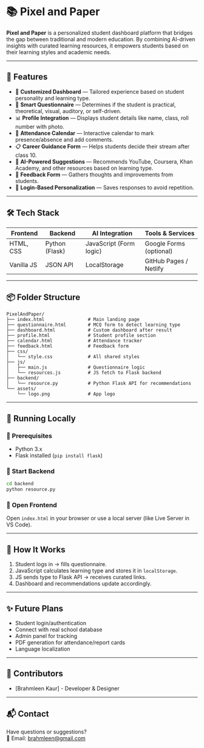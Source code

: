 # 📚 Pixel and Paper

**Pixel and Paper** is a personalized student dashboard platform that bridges the gap between traditional and modern education. By combining AI-driven insights with curated learning resources, it empowers students based on their learning styles and academic needs.

---

## 🚀 Features

- 🎯 **Customized Dashboard** — Tailored experience based on student personality and learning type.
- 📄 **Smart Questionnaire** — Determines if the student is practical, theoretical, visual, auditory, or self-driven.
- 📊 **Profile Integration** — Displays student details like name, class, roll number with photo.
- 📅 **Attendance Calendar** — Interactive calendar to mark presence/absence and add comments.
- 📋 **Career Guidance Form** — Helps students decide their stream after class 10.
- 🧠 **AI-Powered Suggestions** — Recommends YouTube, Coursera, Khan Academy, and other resources based on learning type.
- 🧾 **Feedback Form** — Gathers thoughts and improvements from students.
- 🔐 **Login-Based Personalization** — Saves responses to avoid repetition.

---

## 🛠 Tech Stack

| Frontend     | Backend      | AI Integration  | Tools & Services      |
|--------------|--------------|-----------------|------------------------|
| HTML, CSS    | Python (Flask) | JavaScript (Form logic) | Google Forms (optional) |
| Vanilla JS   | JSON API      | LocalStorage     | GitHub Pages / Netlify |

---

## 📦 Folder Structure

```
PixelAndPaper/
├── index.html                # Main landing page
├── questionnaire.html        # MCQ form to detect learning type
├── dashboard.html            # Custom dashboard after result
├── profile.html              # Student profile section
├── calendar.html             # Attendance tracker
├── feedback.html             # Feedback form
├── css/
│   └── style.css             # All shared styles
├── js/
│   ├── main.js               # Questionnaire logic
│   └── resources.js          # JS fetch to Flask backend
├── backend/
│   └── resource.py           # Python Flask API for recommendations
└── assets/
    └── logo.png              # App logo
```

---

## 📡 Running Locally

### 🔹 Prerequisites

- Python 3.x
- Flask installed (`pip install flask`)

### 🔹 Start Backend

```bash
cd backend
python resource.py
```

### 🔹 Open Frontend

Open `index.html` in your browser or use a local server (like Live Server in VS Code).

---

## 🤖 How It Works

1. Student logs in → fills questionnaire.
2. JavaScript calculates learning type and stores it in `localStorage`.
3. JS sends type to Flask API → receives curated links.
4. Dashboard and recommendations update accordingly.

---

## ✨ Future Plans

- Student login/authentication
- Connect with real school database
- Admin panel for tracking
- PDF generation for attendance/report cards
- Language localization

---

## 🙌 Contributors

- [Brahmleen Kaur] - Developer & Designer  


---

## 📬 Contact

Have questions or suggestions?  
📧 Email: brahmleen@gmail.com
